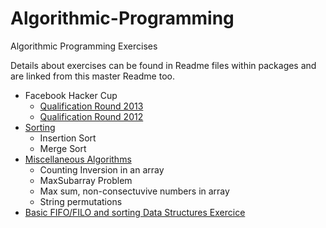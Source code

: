 Algorithmic-Programming
=======================

Algorithmic Programming Exercises

Details about exercises can be found in Readme files within packages and are linked from this master Readme too.

* Facebook Hacker Cup
	* [Qualification Round 2013](src/com/anuragkapur/fb/hackercup2013/qr)
	* [Qualification Round 2012](src/com/anuragkapur/fb/hackercup2012/qr)
* [Sorting](src/com/anuragkapur/sorting) 
	* Insertion Sort
	* Merge Sort
* [Miscellaneous Algorithms](src/com/anuragkapur/misc)
	* Counting Inversion in an array
	* MaxSubarray Problem
	* Max sum, non-consectuvive numbers in array
	* String permutations
* [Basic FIFO/FILO and sorting Data Structures Exercice](src/com/anuragkapur/wgsn)
